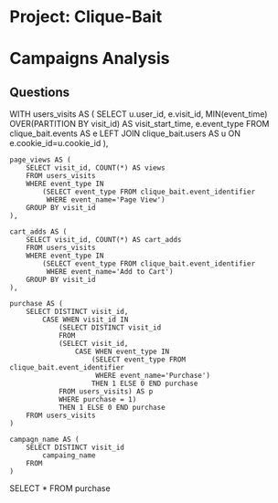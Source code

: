 # Project: Clique-Bait

# Campaigns Analysis

## Questions



WITH 
	users_visits AS (
		SELECT 
			u.user_id,
			e.visit_id,
			MIN(event_time) OVER(PARTITION BY visit_id) AS visit_start_time,
			e.event_type
		FROM clique_bait.events AS e
		LEFT JOIN
		clique_bait.users AS u
		ON e.cookie_id=u.cookie_id
	),
		
	page_views AS (
		SELECT visit_id, COUNT(*) AS views
		FROM users_visits
		WHERE event_type IN 
			(SELECT event_type FROM clique_bait.event_identifier 
			 WHERE event_name='Page View')
		GROUP BY visit_id
	),
	
	cart_adds AS (
		SELECT visit_id, COUNT(*) AS cart_adds
		FROM users_visits
		WHERE event_type IN 
			(SELECT event_type FROM clique_bait.event_identifier 
			 WHERE event_name='Add to Cart')
		GROUP BY visit_id
	),
	
	purchase AS (
		SELECT DISTINCT visit_id, 
			CASE WHEN visit_id IN
				(SELECT DISTINCT visit_id
				FROM
				(SELECT visit_id,
					CASE WHEN event_type IN 
						(SELECT event_type FROM clique_bait.event_identifier 
						 WHERE event_name='Purchase') 
						THEN 1 ELSE 0 END purchase
				FROM users_visits) AS p
				WHERE purchase = 1)
				THEN 1 ELSE 0 END purchase
		FROM users_visits
	)
	
	campagn_name AS (
		SELECT DISTINCT visit_id
			campaing_name
		FROM 
	)
	
SELECT * 
FROM purchase
